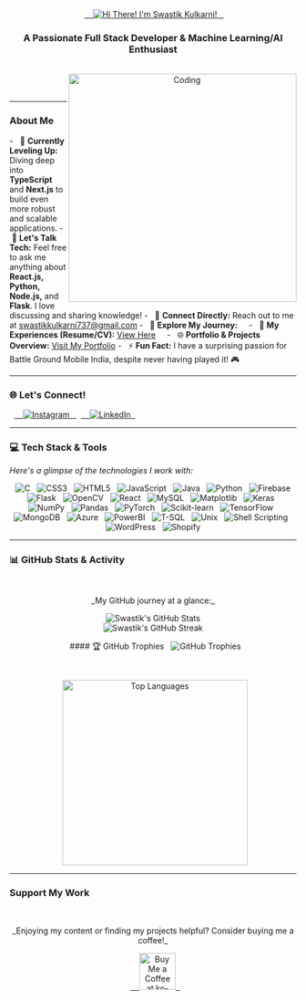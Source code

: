 <div align="center">
  <a href="https://github.com/swastik3616">
    <img src="https://readme-typing-svg.herokuapp.com/?font=Righteous&size=35&center=true&vCenter=true&width=500&height=70&duration=4000&lines=Hi+There!+👋;+I'm+Swastik+Kulkarni!;" alt="Hi There! I'm Swastik Kulkarni!" />
  </a>
  <h3 align="center">A Passionate Full Stack Developer & Machine Learning/AI Enthusiast</h3>
  <br>
  <img align="right" alt="Coding" width="400" src="https://media.tenor.com/rePDfDWO3XoAAAAd/hacking.gif">
</div>

<br>

---

### About Me

-   🌱 **Currently Leveling Up:** Diving deep into **TypeScript** and **Next.js** to build even more robust and scalable applications.
-   💬 **Let's Talk Tech:** Feel free to ask me anything about **React.js, Python, Node.js,** and **Flask**. I love discussing and sharing knowledge!
-   📧 **Connect Directly:** Reach out to me at [swastikkulkarni737@gmail.com](mailto:swastikkulkarni737@gmail.com)
-   🔗 **Explore My Journey:**
    -   📄 **My Experiences (Resume/CV):** [View Here](https://drive.google.com/file/d/1sjIAwoENQijbh4AtYn801x5kQR1OoE8l/view?usp=sharing)
    -   🌐 **Portfolio & Projects Overview:** [Visit My Portfolio](https://swastik3616.github.io/Portfolio/)
-   ⚡ **Fun Fact:** I have a surprising passion for Battle Ground Mobile India, despite never having played it! 🎮

---

### 🌐 Let's Connect!

<p align="left">
  <a href="https://instagram.com/swastik3616" target="_blank">
    <img src="https://img.shields.io/badge/Instagram-%23E4405F.svg?logo=Instagram&logoColor=white&style=for-the-badge" alt="Instagram">
  </a>
  <a href="https://www.linkedin.com/in/swastik-kulkarni-45b071247" target="_blank">
    <img src="https://img.shields.io/badge/LinkedIn-%230077B5.svg?logo=linkedin&logoColor=white&style=for-the-badge" alt="LinkedIn">
  </a>
</p>

---

### 💻 Tech Stack & Tools

_Here's a glimpse of the technologies I work with:_

<p align="center">
  <img src="https://img.shields.io/badge/c-%2300599C.svg?style=for-the-badge&logo=c&logoColor=white" alt="C"/>
  <img src="https://img.shields.io/badge/css3-%231572B6.svg?style=for-the-badge&logo=css3&logoColor=white" alt="CSS3"/>
  <img src="https://img.shields.io/badge/html5-%23E34F26.svg?style=for-the-badge&logo=html5&logoColor=white" alt="HTML5"/>
  <img src="https://img.shields.io/badge/javascript-%23323330.svg?style=for-the-badge&logo=javascript&logoColor=%23F7DF1E" alt="JavaScript"/>
  <img src="https://img.shields.io/badge/java-%23ED8B00.svg?style=for-the-badge&logo=openjdk&logoColor=white" alt="Java"/>
  <img src="https://img.shields.io/badge/python-3670A0?style=for-the-badge&logo=python&logoColor=ffdd54" alt="Python"/>
  <img src="https://img.shields.io/badge/Firebase-%23039BE5.svg?style=for-the-badge&logo=Firebase&logoColor=white" alt="Firebase"/>
  <img src="https://img.shields.io/badge/flask-%23000.svg?style=for-the-badge&logo=flask&logoColor=white" alt="Flask"/>
  <img src="https://img.shields.io/badge/opencv-%23white.svg?style=for-the-badge&logo=opencv&logoColor=white" alt="OpenCV"/>
  <img src="https://img.shields.io/badge/react-%2320232a.svg?style=for-the-badge&logo=react&logoColor=%2361DAFB" alt="React"/>
  <img src="https://img.shields.io/badge/MySQL-%2300000f.svg?style=for-the-badge&logo=mysql&logoColor=white" alt="MySQL"/>
  <img src="https://img.shields.io/badge/Matplotlib-%23ffffff.svg?style=for-the-badge&logo=Matplotlib&logoColor=black" alt="Matplotlib"/>
  <img src="https://img.shields.io/badge/Keras-%23D00000.svg?style=for-the-badge&logo=Keras&logoColor=white" alt="Keras"/>
  <img src="https://img.shields.io/badge/numpy-%23013243.svg?style=for-the-badge&logo=numpy&logoColor=white" alt="NumPy"/>
  <img src="https://img.shields.io/badge/pandas-%23150458.svg?style=for-the-badge&logo=pandas&logoColor=white" alt="Pandas"/>
  <img src="https://img.shields.io/badge/PyTorch-%23EE4C2C.svg?style=for-the-badge&logo=PyTorch&logoColor=white" alt="PyTorch"/>
  <img src="https://img.shields.io/badge/scikit--learn-%23F7931E.svg?style=for-the-badge&logo=scikit-learn&logoColor=white" alt="Scikit-learn"/>
  <img src="https://img.shields.io/badge/TensorFlow-%23FF6F00.svg?style=for-the-badge&logo=TensorFlow&logoColor=white" alt="TensorFlow"/>
  <img src="https://img.shields.io/badge/MongoDB-%234EA94B.svg?style=for-the-badge&logo=mongodb&logoColor=white" alt="MongoDB"/>
  <img src="https://img.shields.io/badge/Azure-%230078D4.svg?style=for-the-badge&logo=microsoft-azure&logoColor=white" alt="Azure"/>
  <img src="https://img.shields.io/badge/PowerBI-F2C811?style=for-the-badge&logo=Power%20BI&logoColor=black" alt="PowerBI"/>
  <img src="https://img.shields.io/badge/T--SQL-CC2927?style=for-the-badge&logo=microsoft-sql-server&logoColor=white" alt="T-SQL"/>
  <img src="https://img.shields.io/badge/Unix-%23EFD255.svg?style=for-the-badge&logo=unix&logoColor=black" alt="Unix"/>
  <img src="https://img.shields.io/badge/Shell_Scripting-%23121011.svg?style=for-the-badge&logo=gnu-bash&logoColor=white" alt="Shell Scripting"/>
  <img src="https://img.shields.io/badge/WordPress-%23148FBD.svg?style=for-the-badge&logo=wordpress&logoColor=white" alt="WordPress"/>
  <img src="https://img.shields.io/badge/Shopify-%235C8A8C.svg?style=for-the-badge&logo=shopify&logoColor=white" alt="Shopify"/>
</p>

---

### 📊 GitHub Stats & Activity

<div align="center">
  <p>_My GitHub journey at a glance:_</p>
  <img src="https://github-readme-stats.vercel.app/api?username=swastik3616&theme=blue-green&hide_border=false&include_all_commits=false&count_private=true" alt="Swastik's GitHub Stats"/>
  <br/>
  <img src="https://github-readme-streak-stats.herokuapp.com/?user=swastik3616&theme=blue-green&hide_border=false" alt="Swastik's GitHub Streak"/>
  <br/>

  #### 🏆 GitHub Trophies
  <img src="https://github-profile-trophy.vercel.app/?username=swastik3616&theme=nord&no-frame=false&no-bg=false&margin-w=4" alt="GitHub Trophies"/>

  <br>

  <img width=325 align="center" src="https://github-readme-stats-salesp07.vercel.app/api/top-langs/?username=swastik3616&hide=HTML&langs_count=8&layout=compact&theme=react&border_radius=10&size_weight=0.5&count_weight=0.5&exclude_repo=github-readme-stats" alt="Top Languages"/>
</div>

---

### Support My Work

<div align="center">
  <p>_Enjoying my content or finding my projects helpful? Consider buying me a coffee!_</p>
  <a href='https://ko-fi.com/V7V4RAK9C' target='_blank'>
    <img height='64' style='border:0px;height:64px;' src='https://storage.ko-fi.com/cdn/kofi1.png?v=3' border='0' alt='Buy Me a Coffee at ko-fi.com' />
  </a>
</div>

<br/>
